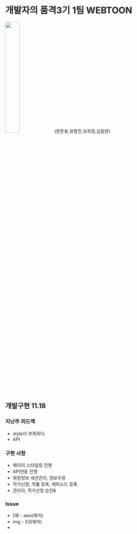 # 개발자의 품격3기 1팀 WEBTOON
<img src="https://user-images.githubusercontent.com/26618280/139163653-be1ea7b5-3091-498e-95f7-1991f1d8711e.png" width="30%" height="30%">
(현준용,유형진,유희정,김동완)

## 개발구현 11.18

### 지난주 피드백
* style이 부족하다.
* API 

### 구현 사항
* 페이지 스타일링 진행
* API연동 진행
* 회원정보 세션관리, 정보수정
* 작가신청, 작품 등록, 에피소드 등록 
* 관리자, 작가신청 승인&

### Issue
* DB - aws(북미) 
* img - S3(북미) 
* 
